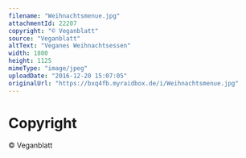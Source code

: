 ```yaml
---
filename: "Weihnachtsmenue.jpg"
attachmentId: 22207
copyright: "© Veganblatt"
source: "Veganblatt"
altText: "Veganes Weihnachtsessen"
width: 1800
height: 1125
mimeType: "image/jpeg"
uploadDate: "2016-12-20 15:07:05"
originalUrl: "https://bxq4fb.myraidbox.de/i/Weihnachtsmenue.jpg"
---
```


# Copyright

© Veganblatt
